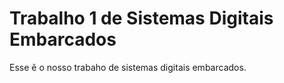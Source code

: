 # Trabalho 1 de Sistemas Digitais Embarcados

Esse ẽ o nosso trabaho de sistemas digitais embarcados.
